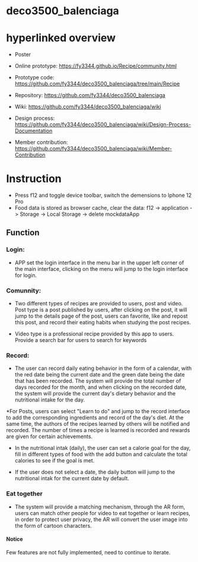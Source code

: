 # deco3500_balenciaga

# hyperlinked overview

* Poster

* Online prototype: https://fy3344.github.io/Recipe/community.html
* Prototype code: https://github.com/fy3344/deco3500_balenciaga/tree/main/Recipe 
* Repository: https://github.com/fy3344/deco3500_balenciaga
* Wiki: https://github.com/fy3344/deco3500_balenciaga/wiki
* Design process: https://github.com/fy3344/deco3500_balenciaga/wiki/Design-Process-Documentation
* Member contribution: https://github.com/fy3344/deco3500_balenciaga/wiki/Member-Contribution

# Instruction
* Press f12 and toggle device toolbar, switch the demensions to Iphone 12 Pro
* Food data is stored as browser cache, clear the data: f12 -> application -> Storage -> Local Storage -> delete mockdataApp

## Function
### Login: 
* APP set the login interface in the menu bar in the upper left corner of the main interface, clicking on the menu will jump to the login interface for login.

### Comunnity: 
* Two different types of recipes are provided to users, post and video. Post type is a post published by users, after clicking on the post, it will jump to the details page of the post, users can favorite, like and repost this post, and record their eating habits when studying the post recipes. 

* Video type is a professional recipe provided by this app to users. Provide a search bar for users to search for keywords

### Record:
* The user can record daily eating behavior in the form of a calendar, with the red date being the current date and the green date being the date that has been recorded. The system will provide the total number of days recorded for the month, and when clicking on the recorded date, the system will provide the current day's dietary behavior and the nutritional intake for the day.

*For Posts, users can select "Learn to do" and jump to the record interface to add the corresponding ingredients and record of the day's diet. At the same time, the authors of the recipes learned by others will be notified and recorded. The number of times a recipe is learned is recorded and rewards are given for certain achievements.

* In the nutritional intak (daily), the user can set a calorie goal for the day, fill in different types of food with the add button and calculate the total calories to see if the goal is met.

* If the user does not select a date, the daily button will jump to the nutritional intak for the current date by default.

### Eat together
* The system will provide a matching mechanism, through the AR form, users can match other people for video to eat together or learn recipes, in order to protect user privacy, the AR will convert the user image into the form of cartoon characters.

#### Notice
Few features are not fully implemented, need to continue to iterate.

